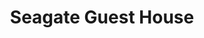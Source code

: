---
photo_name: /img/Seagate-Guest.jpg
photo_alt: Seagate Guest House in Coos Bay, OR
title: Seagate Guest House
property_name: Seagate Guest House
property_category: 4 - Vacation Rental Homes
address:
  street: 1230 Seagate
  street2: 
  city: Coos Bay
  state: OR
  zip: '97420'
phone_toll_free: 
phone_local: 
units: '1'
cost: 3 - $$$
property_description: >-
  Dog-friendly bayfront home with water access, private hot tub, retro-style charm. With gorgeous water views & space for up 7 guests, you'll never want to leave! Near the Oregon Dunes National Recreation Area, Charleston marina, & outdoor recreation.
website: 'https://www.vacasa.com/unit.php?UnitID=2239'
amenityList: 
  - amenitySelect: '5'
  - amenitySelect: '6'
  - amenitySelect: '7'
---